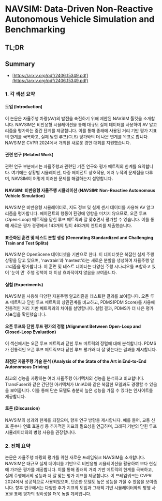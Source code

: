 # NAVSIM: Data-Driven Non-Reactive Autonomous Vehicle Simulation and Benchmarking
## TL;DR
## Summary
- [https://arxiv.org/pdf/2406.15349.pdf](https://arxiv.org/pdf/2406.15349.pdf)

### 1. 각 섹션 요약

#### 도입 (Introduction)
이 논문은 자율주행 차량(AV)의 발전을 촉진하기 위해 제안된 NAVSIM 툴킷을 소개합니다. NAVSIM은 비반응형 시뮬레이션을 통해 대규모 실제 데이터를 사용하여 AV 알고리즘을 평가하는 중간 단계를 제공합니다. 이를 통해 종래에 사용된 거리 기반 평가 지표의 한계를 극복하고, 실제 닫힌 루프(CLS) 평가와의 더 나은 연계를 목표로 합니다. NAVSIM은 CVPR 2024에서 개최된 새로운 경연 대회를 지원했습니다.

#### 관련 연구 (Related Work)
관련 연구 부분에서는 자율주행과 관련된 기존 연구와 평가 메트릭의 한계를 요약합니다. 여기에는 상황별 시뮬레이션, 다중 에이전트 상호작용, 에러 누적의 문제점을 다루며, NAVSIM이 어떻게 이러한 문제를 해결하는지 설명합니다.

#### NAVSIM: 비반응형 자율주행 시뮬레이션 (NAVSIM: Non-Reactive Autonomous Vehicle Simulation)
NAVSIM은 비반응형 시뮬레이터로, 지도 정보 및 실제 센서 데이터를 사용해 AV 알고리즘을 평가합니다. 에이전트의 행동이 환경에 영향을 미치지 않으므로, 오픈 루프(Open-Loop) 메트릭을 닫힌 루프 메트릭과 잘 맞추면서 평가할 수 있습니다. 이를 통해 새로운 평가 경쟁에서 143개의 팀이 463개의 엔트리를 제출했습니다.

#### 표준화된 훈련 및 테스트 분할 생성 (Generating Standardized and Challenging Train and Test Splits)
NAVSIM은 OpenScene 데이터셋을 기반으로 한다. 이 데이터셋은 복잡한 실제 주행 상황을 담고 있으며, 'navtrain'과 'navtest'라는 새로운 분할을 생성하여 자율주행 알고리즘을 평가합니다. 이 훈련 및 테스트 데이터는 다양한 주행 시나리오를 포함하고 있어 '눈이 먼' 주행 정책이 더 이상 효과적이지 않음을 보여줍니다.

#### 실험 (Experiments)
NAVSIM을 사용해 다양한 자율주행 알고리즘을 테스트한 결과를 보여줍니다. 오픈 루프 메트릭과 닫힌 루프 메트릭의 상관관계를 비교하고, PDMS(PDM Score)를 사용해 전통적인 거리 기반 메트릭과의 차이를 설명합니다. 실험 결과, PDMS가 더 나은 평가 지표임을 확인했습니다.

#### 오픈 루프와 닫힌 루프 평가의 정렬 (Alignment Between Open-Loop and Closed-Loop Evaluation)
이 섹션에서는 오픈 루프 메트릭과 닫힌 루프 메트릭의 정렬에 대해 분석합니다. PDMS가 전통적인 오픈 루프 메트릭보다 닫힌 루프 평가와 더 잘 맞는다는 결과를 제시합니다.

#### 최첨단 자율주행 기술 분석 (Analysis of the State of the Art in End-to-End Autonomous Driving)
최고의 성능을 자랑하는 여러 자율주행 아키텍처의 성능을 분석하고 비교합니다. TransFuser와 같은 간단한 아키텍처가 UniAD와 같은 복잡한 모델과도 경쟁할 수 있음을 보여줍니다. 이를 통해 단순 모델도 충분히 높은 성능을 가질 수 있다는 인사이트를 제공합니다.

#### 토론 (Discussion)
NAVSIM의 성과와 한계를 되짚으며, 향후 연구 방향을 제시합니다. 예를 들어, 교통 신호 준수나 연료 효율성 등 추가적인 지표의 필요성을 언급하며, 그래픽 기반의 닫힌 루프 시뮬레이터와의 병행 사용을 권장합니다.

### 2. 전체 요약

논문은 자율주행 차량의 평가를 위한 새로운 프레임워크 NAVSIM을 소개합니다. NAVSIM은 대규모 실제 데이터를 기반으로 비반응형 시뮬레이션을 활용하여 보다 현실에 가까운 평가를 제공합니다. 이를 통해 종래의 거리 기반 메트릭의 한계를 극복하고, 실제 주행에서의 성능과 더 잘 맞는 평가 지표를 제공합니다. 이 프레임워크는 CVPR 2024에서 성공적으로 사용되었으며, 단순한 모델도 높은 성능을 가질 수 있음을 보여줍니다. 향후 연구에서는 다양한 추가 지표의 도입과 그래픽 기반 시뮬레이터와의 병행 사용을 통해 평가의 정확성을 더욱 높일 계획입니다.